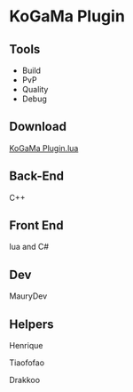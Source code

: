
# KoGaMa Plugin

## Tools

- Build
- PvP
- Quality
- Debug

## Download
[KoGaMa Plugin.lua]([https://github.com/MauryDev/KoGaMa-Plugins/releases/download/5.0/KoGaMaPlugin.zip](https://raw.githubusercontent.com/MauryDev/KoGaMa-Plugins/master/Installer/KoGaMaPlugin.lua))

## Back-End
C++

## Front End
lua and C#

## Dev
MauryDev

## Helpers

Henrique

Tiaofofao

Drakkoo


